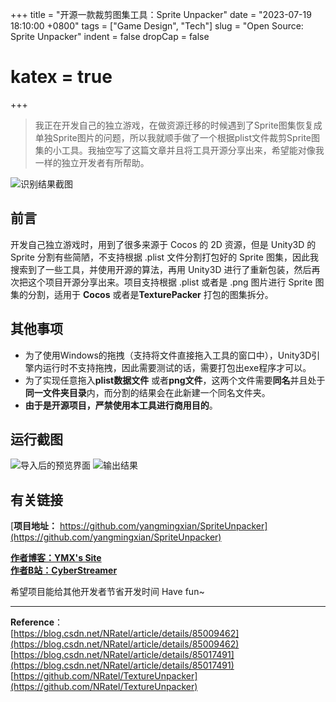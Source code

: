 +++
title = "开源一款裁剪图集工具：Sprite Unpacker"
date = "2023-07-19 18:10:00 +0800"
tags = ["Game Design", "Tech"]
slug = "Open Source: Sprite Unpacker"
indent = false
dropCap = false
# katex = true
+++

> 我正在开发自己的独立游戏，在做资源迁移的时候遇到了Sprite图集恢复成单独Sprite图片的问题，所以我就顺手做了一个根据plist文件裁剪Sprite图集的小工具。我抽空写了这篇文章并且将工具开源分享出来，希望能对像我一样的独立开发者有所帮助。


![识别结果截图](/images/2022/007.png)

## 前言  

开发自己独立游戏时，用到了很多来源于 Cocos 的 2D 资源，但是 Unity3D 的 Sprite 分割有些简陋，不支持根据 .plist 文件分割打包好的 Sprite 图集，因此我搜索到了一些工具，并使用开源的算法，再用 Unity3D 进行了重新包装，然后再次把这个项目开源分享出来。项目支持根据 .plist 或者是 .png 图片进行 Sprite 图集的分割，适用于 **Cocos** 或者是**TexturePacker** 打包的图集拆分。

## 其他事项

- 为了使用Windows的拖拽（支持将文件直接拖入工具的窗口中），Unity3D引擎内运行时不支持拖拽，因此需要测试的话，需要打包出exe程序才可以。  
- 为了实现任意拖入**plist数据文件** 或者**png文件**，这两个文件需要**同名**并且处于**同一文件夹目录**内，而分割的结果会在此新建一个同名文件夹。
- **由于是开源项目，严禁使用本工具进行商用目的**。


## 运行截图  

![导入后的预览界面](/images/2022/008.png)
![输出结果](/images/2022/009.png)

## 有关链接

[**项目地址：** https://github.com/yangmingxian/SpriteUnpacker](https://github.com/yangmingxian/SpriteUnpacker)


 [**作者博客：YMX's Site**](https://yangmingxian.com)  
 [**作者B站：CyberStreamer**](https://space.bilibili.com/22212765)

希望项目能给其他开发者节省开发时间
Have fun~

--- 
**Reference**：   
[https://blog.csdn.net/NRatel/article/details/85009462](https://blog.csdn.net/NRatel/article/details/85009462)
[https://blog.csdn.net/NRatel/article/details/85017491](https://blog.csdn.net/NRatel/article/details/85017491)
[https://github.com/NRatel/TextureUnpacker](https://github.com/NRatel/TextureUnpacker)


